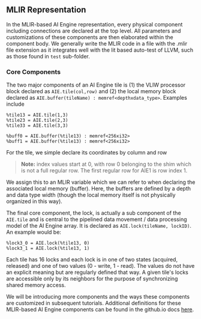 
## MLIR Representation
In the MLIR-based AI Engine representation, every physical component including connections are declared at the top level. All parameters and customizations of these components are then elaborated within the component body. We generally write the MLIR code in a file with the .mlir file extension as it integrates well with the lit based auto-test of LLVM, such as those found in `test` sub-folder.
### Core Components
The two major components of an AI Engine tile is 
(1) the VLIW processor block declared as `AIE.tile(col,row)` and 
(2) the local memory block declared as `AIE.buffer(tileName) : memref<depthxdata_type>`. 
Examples include
```
%tile13 = AIE.tile(1,3)
%tile23 = AIE.tile(2,3)
%tile33 = AIE.tile(3,3)

%buff0 = AIE.buffer(%tile13) : memref<256xi32>
%buff1 = AIE.buffer(%tile13) : memref<256xi32>
```
For the tile, we simple declare its coordinates by column and row 
>**Note:** index values start at 0, with row 0 belonging to the shim which is not a full regular row. The first regular row for AIE1 is row index 1. 

We assign this to an MLIR variable which we can refer to when declaring the associated local memory (buffer). Here, the buffers are defined by a depth and data type width (though the local memory itself is not physically organized in this way). 

The final core component, the lock, is actually a sub component of the `AIE.tile` and is central to the pipelined data movement / data processing model of the AI Engine array. It is  declared as `AIE.lock(tileName, lockID)`. An example would be:
```
%lock3_0 = AIE.lock(%tile13, 0)
%lock3_1 = AIE.lock(%tile13, 1)
```
Each tile has 16 locks and each lock is in one of two states (acquired, released) and one of two values (0 - write, 1 - read). The values do not have an explicit meaning but are regularly defined that way. A given tile's locks are accessible only by its neighbors for the purpose of synchronizing shared memory access. 

We will be introducing more components and the ways these components are customized in subsequent tutorials. Additional definitions for these MLIR-based AI Engine components can be found in the github<area>.io docs [here](https://xilinx.github.io/mlir-aie/AIEDialect.html).

